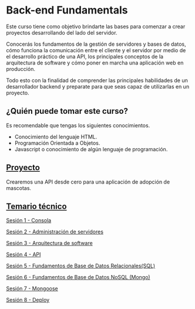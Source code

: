 # Back-end Fundamentals

Este curso tiene como objetivo brindarte las bases para comenzar a crear proyectos desarrollando del lado del servidor. 

Conocerás los fundamentos de la gestión de servidores y bases de datos, cómo funciona la comunicación entre el cliente y el servidor por medio de el desarrollo práctico de una API, los principales conceptos de la arquitectura de software y cómo poner en marcha una aplicación web en producción. 

Todo esto con la finalidad de comprender las principales habilidades de un desarrollador backend y preparate para que seas capaz de utilizarlas en un proyecto.

## ¿Quién puede tomar este curso?
Es recomendable que tengas los siguientes conocimientos.
- Conocimiento del lenguaje HTML.
- Programación Orientada a Objetos.
- Javascript o conocimiento de algún lenguaje de programación.

## [Proyecto](./Sesion-03/Ejemplo-02)

Crearemos una API desde cero para una aplicación de adopción de mascotas. 

## [Temario técnico](./sesiones)

[Sesión 1 - Consola](Sesion-01)

[Sesión 2 - Administración de servidores](Sesion-02)

[Sesión 3 - Arquitectura de software](Sesion-03)

[Sesión 4 - API](Sesion-04)

[Sesión 5 - Fundamentos de Base de Datos Relacionales(SQL)](Sesion-05)

[Sesión 6 - Fundamentos de Base de Datos NoSQL (Mongo)](Sesion-06)

[Sesión 7 - Mongoose](Sesion-07)

[Sesión 8 - Deploy](Sesion-08)
